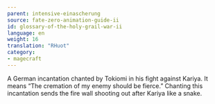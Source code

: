 ```yaml
---
parent: intensive-einascherung
source: fate-zero-animation-guide-ii
id: glossary-of-the-holy-grail-war-ii
language: en
weight: 16
translation: "RHuot"
category:
- magecraft
---
```


A German incantation chanted by Tokiomi in his fight against Kariya. It means “The cremation of my enemy should be fierce.” Chanting this incantation sends the fire wall shooting out after Kariya like a snake.
